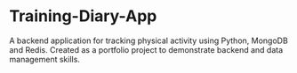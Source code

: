 # Training-Diary-App
A backend application for tracking physical activity using Python, MongoDB and Redis. Created as a portfolio project to demonstrate backend and data management skills.
